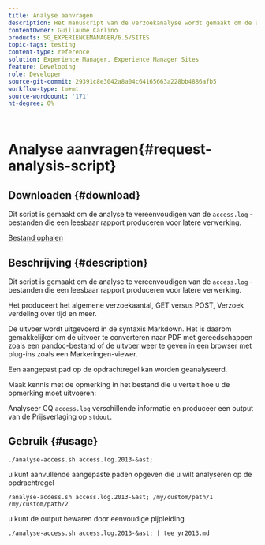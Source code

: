 ```yaml
---
title: Analyse aanvragen
description: Het manuscript van de verzoekanalyse wordt gemaakt om de analyse van de access.log dossiers te verlichten die een leesbaar rapport voor recentere verwerking produceren
contentOwner: Guillaume Carlino
products: SG_EXPERIENCEMANAGER/6.5/SITES
topic-tags: testing
content-type: reference
solution: Experience Manager, Experience Manager Sites
feature: Developing
role: Developer
source-git-commit: 29391c8e3042a8a04c64165663a228bb4886afb5
workflow-type: tm+mt
source-wordcount: '171'
ht-degree: 0%

---
```


# Analyse aanvragen{#request-analysis-script}

## Downloaden {#download}

Dit script is gemaakt om de analyse te vereenvoudigen van de `access.log` -bestanden die een leesbaar rapport produceren voor latere verwerking.

[Bestand ophalen](assets/analyse-access.sh)

## Beschrijving {#description}

Dit script is gemaakt om de analyse te vereenvoudigen van de `access.log` -bestanden die een leesbaar rapport produceren voor latere verwerking.

Het produceert het algemene verzoekaantal, GET versus POST, Verzoek verdeling over tijd en meer.

De uitvoer wordt uitgevoerd in de syntaxis Markdown. Het is daarom gemakkelijker om de uitvoer te converteren naar PDF met gereedschappen zoals een pandoc-bestand of de uitvoer weer te geven in een browser met plug-ins zoals een Markeringen-viewer.

Een aangepast pad op de opdrachtregel kan worden geanalyseerd.

Maak kennis met de opmerking in het bestand die u vertelt hoe u de opmerking moet uitvoeren:

Analyseer CQ `access.log` verschillende informatie en produceer een output van de Prijsverlaging op `stdout`.

## Gebruik {#usage}

`./analyse-access.sh access.log.2013-&ast;`

u kunt aanvullende aangepaste paden opgeven die u wilt analyseren op de opdrachtregel

`/analyse-access.sh access.log.2013-&ast; /my/custom/path/1 /my/custom/path/2`

u kunt de output bewaren door eenvoudige pijpleiding

`./analyse-access.sh access.log.2013-&ast; | tee yr2013.md`
